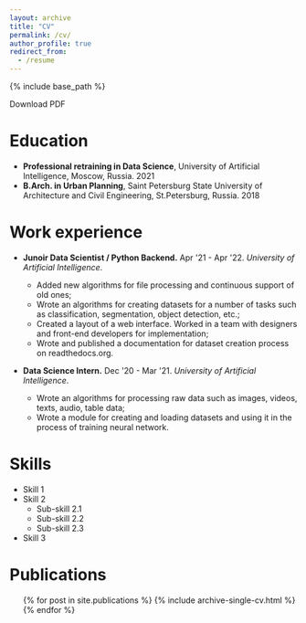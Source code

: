 ```yaml
---
layout: archive
title: "CV"
permalink: /cv/
author_profile: true
redirect_from:
  - /resume
---
```


{% include base_path %}

Download PDF

Education
======
* **Professional retraining in Data Science**, University of Artificial Intelligence, Moscow, Russia. 2021
* **B.Arch. in Urban Planning**, Saint Petersburg State University of Architecture and Civil Engineering, St.Petersburg, Russia. 2018

Work experience
======
* **Junoir Data Scientist / Python Backend.** Apr '21 - Apr '22. *University of Artificial Intelligence*.
  * Added new algorithms for file processing and continuous support of old ones;
  * Wrote an algorithms for creating datasets for a number of tasks such as classification, segmentation, object detection, etc.;
  * Created a layout of a web interface. Worked in a team with designers and front-end developers for implementation;
  * Wrote and published a documentation for dataset creation process on readthedocs.org.

* **Data Science Intern.** Dec '20 - Mar '21. *University of Artificial Intelligence*.
  * Wrote an algorithms for processing raw data such as images, videos, texts, audio, table data;
  * Wrote a module for creating and loading datasets and using it in the process of training neural network.
  
Skills
======
* Skill 1
* Skill 2
  * Sub-skill 2.1
  * Sub-skill 2.2
  * Sub-skill 2.3
* Skill 3

Publications
======
  <ul>{% for post in site.publications %}
    {% include archive-single-cv.html %}
  {% endfor %}</ul>
